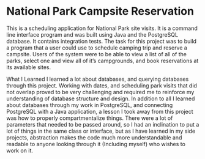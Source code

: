 # National Park Campsite Reservation

This is a scheduling application for National Park site visits. It is a command line interface program and was built using Java and the PostgreSQL database. It contains integration tests. The task for this project was to build a program that a user could use to schedule camping trip and reserve a campsite. Users of the system were to be able to view a list of all of the parks, select one and view all of it’s campgrounds, and book reservations at its available sites.

What I Learned
I learned a lot about databases, and querying databases through this project. Working with dates, and scheduling park visits that did not overlap proved to be very challenging and required me to reinforce my understanding of database structure and design. In addition to all I learned about databases through my work in PostgreSQL, and connecting PostgreSQL with a Java application, a lesson I took away from this project was how to properly compartmentalize things. There were a lot of parameters that needed to be passed around, so I had an inclination to put a lot of things in the same class or interface, but as I have learned in my side projects, abstraction makes the code much more understandable and readable to anyone looking through it (Including myself) who wishes to work on it.
